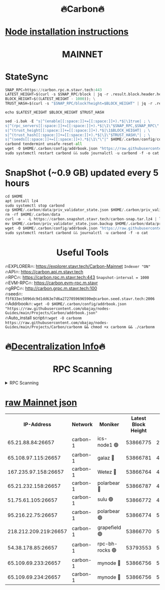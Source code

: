 <h1 align="center"> 🔥Carbon🔥</h1>

[Node installation instructions](https://github.com/obajay/nodes-Guides/tree/main/Projects/Carbon)
=
<h1 align="center"> MAINNET</h1>

# StateSync
```python
SNAP_RPC=https://carbon.rpc.m.stavr.tech:443
LATEST_HEIGHT=$(curl -s $SNAP_RPC/block | jq -r .result.block.header.height); \
BLOCK_HEIGHT=$((LATEST_HEIGHT - 1000)); \
TRUST_HASH=$(curl -s "$SNAP_RPC/block?height=$BLOCK_HEIGHT" | jq -r .result.block_id.hash)

echo $LATEST_HEIGHT $BLOCK_HEIGHT $TRUST_HASH

sed -i.bak -E "s|^(enable[[:space:]]+=[[:space:]]+).*$|\1true| ; \
s|^(rpc_servers[[:space:]]+=[[:space:]]+).*$|\1\"$SNAP_RPC,$SNAP_RPC\"| ; \
s|^(trust_height[[:space:]]+=[[:space:]]+).*$|\1$BLOCK_HEIGHT| ; \
s|^(trust_hash[[:space:]]+=[[:space:]]+).*$|\1\"$TRUST_HASH\"| ; \
s|^(seeds[[:space:]]+=[[:space:]]+).*$|\1\"\"|" $HOME/.carbon/config/config.toml
carbond tendermint unsafe-reset-all
wget -O $HOME/.carbon/config/addrbook.json "https://raw.githubusercontent.com/obajay/nodes-Guides/main/Projects/Carbon/addrbook.json"
sudo systemctl restart carbond && sudo journalctl -u carbond -f -o cat
```
# SnapShot (~0.9 GB) updated every 5 hours
```python
cd $HOME
apt install lz4
sudo systemctl stop carbond
cp $HOME/.carbon/data/priv_validator_state.json $HOME/.carbon/priv_validator_state.json.backup
rm -rf $HOME/.carbon/data
curl -o - -L https://carbon.snapshot.stavr.tech/carbon-snap.tar.lz4 | lz4 -c -d - | tar -x -C $HOME/.carbon --strip-components 2
mv $HOME/.carbon/priv_validator_state.json.backup $HOME/.carbon/data/priv_validator_state.json
wget -O $HOME/.carbon/config/addrbook.json "https://raw.githubusercontent.com/obajay/nodes-Guides/main/Projects/Carbon/addrbook.json"
sudo systemctl restart carbond && journalctl -u carbond -f -o cat
```

 <h1 align="center"> Useful Tools</h1>

🔥EXPLORER🔥:     https://explorer.stavr.tech/Carbon-Mainnet        `Indexer "ON"` \
🔥API🔥:          https://carbon.api.m.stavr.tech \
🔥RPC🔥:          https://carbon.rpc.m.stavr.tech:443              `Snapshot-interval = 1000` \
🔥EVM-RPC🔥:      https://carbon.evm-rpc.m.stavr \
🔥gRPC🔥:         http://carbon.grpc.m.stavr.tech:100 \
🔥seed🔥:      `f5f833ec5096dc9d1dd63e7d6a2727059696590e@carbon.seed.stavr.tech:2006` \
🔥Addrbook🔥:  `wget -O $HOME/.carbon/config/addrbook.json "https://raw.githubusercontent.com/obajay/nodes-Guides/main/Projects/Carbon/addrbook.json"` \
🔥Auto_install script🔥:`wget -O carbonm https://raw.githubusercontent.com/obajay/nodes-Guides/main/Projects/Carbon/carbonm && chmod +x carbonm && ./carbonm`

🔥[Decentralization Info](https://github.com/obajay/StateSync-snapshots/tree/main/Projects/Carbon/Decentralization)🔥
=
<h1 align="center"> RPC Scanning</h1>

<details>
<summary>RPC Scanning</summary>

<h2 align="center"> We scan nodes in real time every 4 hours. And we provide the final result of RPC endpoints.
We cannot influence the operation of these nodes in any way. </h2>


```python
If Voting Power is higher than 0 --> then the Node is a validator of the network and may be subject to attack and be a potential threat to the chain.
```
```python
We marked such validators with a red symbol
```

</details>

[raw Mainnet json](https://rpc-check.carbonm.stavr.tech/carbonm/rpc-carbonm-result.json)
=


<table><tr><th>IP-Address</th><th>Network</th><th>Moniker</th><th>Latest Block Height</th><th>Earliest Block Height</th><th>Catching Up</th><th>Tx Index</th><th>Voting Power</th><th>Scan Time</th></tr><tr><td>65.21.88.84:26657</td><td>carbon-1</td><td>ics-node1 🟢</td><td>53866775</td><td>21164241</td><td>False</td><td>off</td><td>0</td><td>2024-02-19T09:16:51.993932191UTC</td></tr><tr><td>65.108.97.115:26657</td><td>carbon-1</td><td>galaz 🔴</td><td>53866781</td><td>47374001</td><td>False</td><td>on</td><td>11248629163</td><td>2024-02-19T09:17:02.650517620UTC</td></tr><tr><td>167.235.97.158:26657</td><td>carbon-1</td><td>Wetez 🔴</td><td>53866764</td><td>48067570</td><td>False</td><td>on</td><td>1349043336</td><td>2024-02-19T09:16:31.557139080UTC</td></tr><tr><td>65.21.232.158:26657</td><td>carbon-1</td><td>polarbear 🔴</td><td>53866787</td><td>48126001</td><td>False</td><td>on</td><td>10433875716</td><td>2024-02-19T09:17:13.184536745UTC</td></tr><tr><td>51.75.61.105:26657</td><td>carbon-1</td><td>sulu 🟢</td><td>53866772</td><td>48742001</td><td>False</td><td>on</td><td>0</td><td>2024-02-19T09:16:45.028766734UTC</td></tr><tr><td>95.216.22.75:26657</td><td>carbon-1</td><td>polarbear 🟢</td><td>53866774</td><td>52338001</td><td>False</td><td>on</td><td>0</td><td>2024-02-19T09:16:49.525409511UTC</td></tr><tr><td>218.212.209.219:26657</td><td>carbon-1</td><td>grapefield 🟢</td><td>53866770</td><td>52371001</td><td>False</td><td>on</td><td>0</td><td>2024-02-19T09:16:42.671695280UTC</td></tr><tr><td>54.38.178.85:26657</td><td>carbon-1</td><td>rpc-bh-rocks 🟢</td><td>53793553</td><td>53130001</td><td>False</td><td>on</td><td>0</td><td>2024-02-19T09:17:17.572359784UTC</td></tr><tr><td>65.109.69.233:26657</td><td>carbon-1</td><td>mynode 🔴</td><td>53866756</td><td>53160001</td><td>False</td><td>off</td><td>8771741314</td><td>2024-02-19T09:16:12.598114383UTC</td></tr><tr><td>65.109.69.234:26657</td><td>carbon-1</td><td>mynode 🔴</td><td>53866756</td><td>53160001</td><td>False</td><td>off</td><td>12822201279</td><td>2024-02-19T09:16:12.918635364UTC</td></tr></table>
